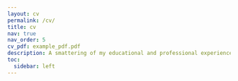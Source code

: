 ```yaml
---
layout: cv
permalink: /cv/
title: cv
nav: true
nav_order: 5
cv_pdf: example_pdf.pdf
description: A smattering of my educational and professional experience.
toc:
  sidebar: left
---
```

